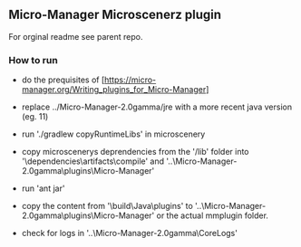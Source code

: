 ## Micro-Manager Microscenerz plugin

For orginal readme see parent repo.

### How to run

- do the prequisites of [https://micro-manager.org/Writing_plugins_for_Micro-Manager]
- replace ../Micro-Manager-2.0gamma/jre with a more recent java version (eg. 11)
- run './gradlew copyRuntimeLibs' in microscenery
- copy microscenerys deprendencies from the '/lib' folder into '\dependencies\artifacts\compile' and '..\Micro-Manager-2.0gamma\plugins\Micro-Manager'
- run 'ant jar'
- copy the content from '\build\Java\plugins' to '..\Micro-Manager-2.0gamma\plugins\Micro-Manager' or the actual mmplugin folder.

- check for logs in '..\Micro-Manager-2.0gamma\CoreLogs'
